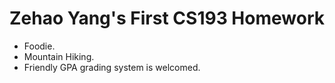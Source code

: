 # Zehao Yang's First CS193 Homework


- Foodie.
- Mountain Hiking.
- Friendly GPA grading system is welcomed. 

